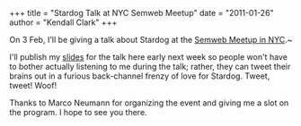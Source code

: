 +++ 
title = "Stardog Talk at NYC Semweb Meetup"
date = "2011-01-26"
author = "Kendall Clark"
+++

On 3 Feb, I'll be giving a talk about Stardog at the [Semweb Meetup in
NYC](http://www.meetup.com/semweb-25/calendar/15655768/).~

I'll publish my [slides](http://db.tt/Lqszdiz) for the talk here early next week so people won't
have to bother actually listening to me during the talk; rather, they can
tweet their brains out in a furious back-channel frenzy of love for Stardog.
Tweet, tweet! Woof!

Thanks to Marco Neumann for organizing the event and giving me a slot on the
program. I hope to see you there.
